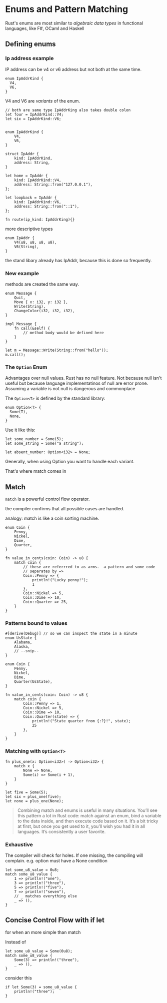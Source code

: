 # Enums and Pattern Matching

Rust's enums are most similar to _algebraic data types_ in functional languages, like F#, OCaml and Haskell

## Defining enums

### Ip address example
IP address can be v4 or v6 address but not both at the same time.

```
enum IpAddrKind {
  V4,
  V6,
}
```
V4 and V6 are _variants_ of the enum.

```
// both are same type IpAddrKing also takes double colon
let four = IpAddrKind::V4;
let six = IpAddrKind::V6;


enum IpAddrKind {
    V4,
    V6,
}

struct IpAddr {
    kind: IpAddrKind,
    address: String,
}

let home = IpAddr {
    kind: IpAddrKind::V4,
    address: String::from("127.0.0.1"),
};

let loopback = IpAddr {
    kind: IpAddrKind::V6,
    address: String::from("::1"),
};

fn route(ip_kind: IpAddrKing){}
```

more descriptive types
```
enum IpAddr {
    V4(u8, u8, u8, u8),
    V6(String),
}
```

the stand libary already has IpAddr, because this is done so frequently.

### New example

methods are created the same way.
```
enum Message {
    Quit,
    Move { x: i32, y: i32 },
    Write(String),
    ChangeColor(i32, i32, i32),
}

impl Message {
    fn call(&self) {
        // method body would be defined here
    }
}

let m = Message::Write(String::from("hello"));
m.call();

```

### The `Option` Enum

Advantages over null values.  Rust has no null feature.  Not because null isn't useful but because
language implementatinos of null are error prone. Assuming a variable is not null is dangerous and commonplace

The `Option<T>` is defined by the standard library:

```
enum Option<T> {
  Some(T),
  None,
}
```

Use it like this:
```
let some_number = Some(5);
let some_string = Some("a string");

let absent_number: Option<i32> = None;
```

Generally, when using Option you want to handle each variant.

That's where match comes in

## Match

`match` is a powerful control flow operator.

the compiler confirms that all possible cases are handled.

analogy: match is like a coin sorting machine.

```
enum Coin {
    Penny,
    Nickel,
    Dime,
    Quarter,
}

fn value_in_cents(coin: Coin) -> u8 {
    match coin {
        // these are referrred to as arms.  a pattern and some code
        // separates by =>
        Coin::Penny => {
            println!("Lucky penny!");
            1
        },
        Coin::Nickel => 5,
        Coin::Dime => 10,
        Coin::Quarter => 25,
    }
}
```

### Patterns bound to values

```
#[derive(Debug)] // so we can inspect the state in a minute
enum UsState {
    Alabama,
    Alaska,
    // --snip--
}

enum Coin {
    Penny,
    Nickel,
    Dime,
    Quarter(UsState),
}

fn value_in_cents(coin: Coin) -> u8 {
    match coin {
        Coin::Penny => 1,
        Coin::Nickel => 5,
        Coin::Dime => 10,
        Coin::Quarter(state) => {
            println!("State quarter from {:?}!", state);
            25
        },
    }
}

```

### Matching with `Option<T>`
```
fn plus_one(x: Option<i32>) -> Option<i32> {
    match x {
        None => None,
        Some(i) => Some(i + 1),
    }
}

let five = Some(5);
let six = plus_one(five);
let none = plus_one(None);
```


> Combining match and enums is useful in many situations. You’ll see this pattern a lot in Rust code: match against an enum, bind a variable to the data inside, and then execute code based on it. It’s a bit tricky at first, but once you get used to it, you’ll wish you had it in all languages. It’s consistently a user favorite.

### Exhaustive

The compiler will check for holes.  If one missing, the compiling will complain. e.g. option must have a None condition

```
let some_u8_value = 0u8;
match some_u8_value {
    1 => println!("one"),
    3 => println!("three"),
    5 => println!("five"),
    7 => println!("seven"),
    // _ matches everything else
    _ => (),
}
```

## Concise Control Flow with if let

for when an more simple than match

Instead of 
```
let some_u8_value = Some(0u8);
match some_u8_value {
    Some(3) => println!("three"),
    _ => (),
}
````
consider this
```
if let Some(3) = some_u8_value {
    println!("three");
}
```
